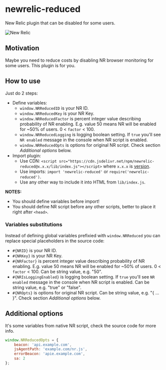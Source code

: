 # newrelic-reduced
New Relic plugin that can be disabled for some users.

![New Relic](https://newrelic.com/assets/newrelic/source/NewRelic-logo-bug.svg)

## Motivation
Maybe you need to reduce costs by disabling NR browser monitoring for some users. This plugin is for you.

## How to use
Just do 2 steps:
  * Define variables:
      * `window.NRReducedID` is your NR ID.
      * `window.NRReducedKey` is your NR Key.
      * `window.NRReducedFactor` is percent integer value describing probability of NR enabling. E.g. value 50 means NR will be enabled for ~50% of users. 0 < `factor` < 100.
      * `window.NRReducedLogging` is logging boolean setting. If `true` you'll see `NR enabled` message in the console when NR script is enabled.
      * `window.NRReducedOpts` is options for original NR script. Check section *Additional options* below.
  * Import plugin:
      * Use CDN: `<script src="https://cdn.jsdelivr.net/npm/newrelic-reduced@x.x.x/lib/index.js"></script>` where `x.x.x` is [version](https://github.com/DmitryFillo/newrelic-reduced/releases).
      * Use imports: `import 'newrelic-reduced'` or `require('newrelic-reduced')`.
      * Use any other way to include it into HTML from `lib/index.js`.

**NOTES:**
  * You should define variables before import!
  * You should define NR script before any other scripts, better to place it right after `<head>`.

### Variables substitutions
Instead of defining global variables prefixied with `window.NRReduced` you can replace special placeholders in the source code:

  * `#{NRID}` is your NR ID.
  * `#{NRKey}` is your NR Key.
  * `#{NRFactor}` is percent integer value describing probability of NR enabling. E.g. value 50 means NR will be enabled for ~50% of users. 0 < `factor` < 100. Can be string value, e.g. "50".
  * `#{NRIsLoggingEnabled}` is logging boolean setting. If `true` you'll see `NR enabled` message in the console when NR script is enabled. Can be string value, e.g. "true" or "false".
  * `#{NROpts}` is options for original NR script. Can be string value, e.g. "{ ... }". Check section *Additional options* below.

## Additional options
It's some variables from native NR script, check the source code for more info.
```javascript
window.NRReducedOpts = {
    beacon: 'api.example.com',
    jsAgentPath: 'example.com/nr.js',
    errorBeacon: 'apie.example.com',
    sa: 2
};
```

